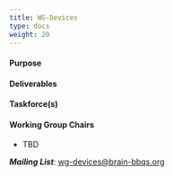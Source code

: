 ```yaml
---
title: WG-Devices
type: docs
weight: 20
---
```


#### Purpose

#### Deliverables

#### Taskforce(s)

#### Working Group Chairs
- TBD

**_Mailing List_**: wg-devices@brain-bbqs.org